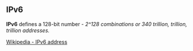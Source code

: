 ## IPv6

**IPv6** defines a 128-bit number - _2^128 combinations or 340 trillion, trillion, trillion addresses._

[Wikipedia - IPv6 address](https://en.wikipedia.org/wiki/IPv6_address)
